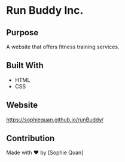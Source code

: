 # Run Buddy Inc.

## Purpose
A website that offers fitness training services.

## Built With
* HTML
* CSS

## Website
https://sophiequan.github.io/runBuddy/

## Contribution
Made with ❤️ by [Sophie Quan]
